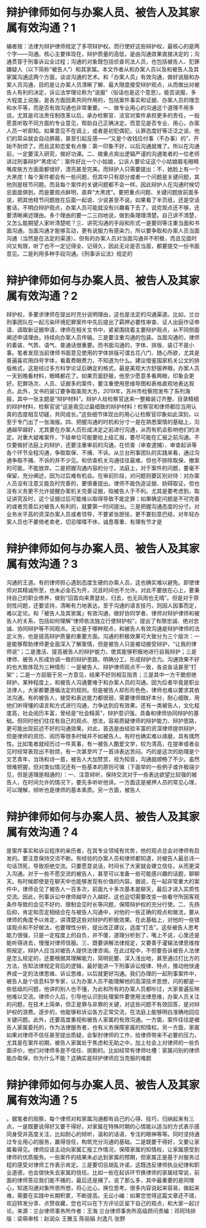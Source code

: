 # 辩护律师如何与办案人员、被告人及其家属有效沟通？1

编者按：法律为辩护律师规定了多项辩护权。而行使好这些辩护权，最核心的是两个字——沟通。核心主要体现在，辩护质量的高低，是由沟通效果直接决定的；沟通贯穿于刑事诉讼全过程；沟通的对象既包括侦查司法人员，也包括被告人、犯罪嫌疑人（以下简称“被告人”）和其家属。本文作者从和办案人员以及和被告人及其家属沟通这两个方面，谈谈沟通的艺术。和「办案人员」有效沟通，做好说服和办案人员沟通，目的是让办案人员清晰了解、最大限度接受辩护观点，从而做出对被告人有利的决定，诉讼法学理论称为“说服”（俗话也是这个意思）。能否说服，多大程度上说服，是各方面因素共同作用的，包括案件事实和证据、办案人员的理念和水平等，而是否有效沟通也非常重要。一、做专业用心的沟通这个道理不用多说。尤其是司法责任制改革以后，承办检察官、法官对案件承担更多的责任，一般愿意听取不同方面的专业意见，帮助自己正确决定。而意见是否专业、用心，办案人员一听即知。如果意见不在调上，或者是初犯偶犯，认罪态度好等泛泛之谈，他们的耳朵就会自动屏蔽，甚至引起反感——“又是个收钱应付事（不办事）的”，开始不耐烦了。而且这和恋爱有点像：第一印象不好，以后沟通就难了。所以在沟通前，一定要深入研究，做好功课。二、做重点突出逻辑严谨的沟通笔者的一位老师讲过刑事辩护“黑痣论”：案件好比一个小姑娘，公诉人要论证这个小姑娘眉毛眼睛嘴皮肤方方面面都很好，漂亮甚至完美。而辩护人只需要提出：不，她脸上有一个大黑痣！每个案件都会有一些问题，但其中只有部分或者一个问题是关键问题，其他则是枝节问题。而且每个案件的关键问题都不会一样。因此辩护人在沟通时候切忌面面俱到，而是要观点鲜明，直奔“大黑痣”。要把重点问题、关键问题放前面多说，把其他枝节问题放在后面一起说、少说甚至不说。如果看了半页纸，还是空话套话，不明白辩护观点，办案人员可能就没有兴趣看下去了。说完观点还不够，还要清晰阐述理由。多个理由的要一二三四地说，做到条理理清楚。自己讲不清楚，又怎么能期望人家听清楚呢？三、讲究沟通的手段和形式一是要同等注重当面和书面沟通。当面沟通才能够互动，更有说服力有感染力，所以要争取和办案人员当面沟通（当然是在法定的渠道）。但有的办案人员对当面沟通并不积极，而且见面时间又有限，听了也不一定记得全、记得久，因此无论是否当面，都要提交一份书面意见。二是利用多种手段沟通。《刑事诉讼法》规定的

# 辩护律师如何与办案人员、被告人及其家属有效沟通？2

辩护权，多要求律师在提出时充分说明理由，这也是法定的沟通渠道。比如，兰台刑事团队在一起污染环境犯罪案件中先后提出了羁押必要性审查、证人出庭作证申请、调取新证据申请，律师在相关文书中，紧紧围绕着主要辩护观点，从不同侧面阐述申请理由，持续向办案人员传输。三是要注重沟通的包装。当面沟通的，律师的着装、气质、语气、普通话很重要。而书面沟通的，字体、排版、装订不是小事。笔者发现当前律师书面意见使用的字体排版可谓五花八门、随心所欲，尤其是普遍喜欢用四号字体，看着费眼费力，不知道为什么。建议借鉴国家机关公文的排版格式，这是经过多方科学论证后确定的格式，最是美观大方舒服养眼。办案人员一天到晚看材料，眼睛都花了。如果页面舒服，他至少愿意多看两眼，印象会更好。犯罪场次、人员、证据多的案件，要注重使用思维导图和表格直观地表达观点。此外，文书的装订要争取美观大方。2019年，苏州市检察院发布了系列海报，其中一张主题是“辩护材料”。辩护人给检察官送来一整箱装订齐整、目录精细的辩护材料，检察官说“这是我见过最细致的辩护材料！检察官和律师都应当用认真的态度相互切磋，共同成长。”这些细节体现出的用心让检察官印象如此深刻，以至于专门出了一张海报。四、把握沟通的时机和分寸一是在熟悉案情的基础上，沟通越早越好，尤其要在办案人员形成决定之前进行沟通，从而有机会影响他们的决定。对重大疑难案件，下级单位可能要给上级汇报，要尽可能在汇报之前沟通。不仅要做好法庭上的辩护，还要注重审前的沟通，在侦查（审查逮捕）、审查起诉等各个环节全程沟通，争取取保、不捕、不诉。从兰台刑事团队的实践来看，通过沟通争取不捕、不诉的并不少见。和侦查机关沟通往往最难，但也不排除取保、撤案的可能，不能放弃。二是把握沟通内容的分寸。法庭上，对于案件的问题，要毫不保留，充分阐述，因为过后难有机会。在审前阶段，对问题则要区别对待：对办案人员没有注意又能及时完善的，要慎重提出。律师不能伪造证据、妨碍取证，但也没有义务更不允许提醒办案机关完善证据，陷被告人于不利。尤其是要考虑到，取证讲究及时，这个证据过后可能难以取得导致不能定罪；如果确定问题是不可完善的或者完善后对被告人有利的，就要第一时间提出。三是把握沟通态度的分寸。对业务水平高的资深办案人员或者领导，不要紧张胆怯，更不要刻意巴结，对年轻办案人员也不要倚老卖老，切忌喋喋不休，诚恳尊重、有理有节才是

# 辩护律师如何与办案人员、被告人及其家属有效沟通？3

沟通的王道。有的律师担心遇到态度生硬的办案人员，这也确实难以避免。即使律师对其精诚所至，也未必金石为开，况且时间也不允许。对此不要放在心上，要秉持自己的职业修养，做到“回首向来萧瑟处，归去，也无风雨也无晴”。但是对于原则性问题，还要坚持，清晰有力地表达。至于沟通的语言技巧，则因人因事而定，难以定论。和「被告人及其家属」有效沟通，做好协同学者、律师对辩护律师和被告人的关系，包括如何理解“律师依法独立行使辩护权”，提出了有限忠诚、绝对忠诚、协同辩护等不同观点。无论基于哪种观点，和被告人有效沟通是辩护律师的法定义务，也是提高辩护质量的重要方面。沟通的积极效果可大致分为三个层次：一是能够帮助律师更全面深入了解案情，但是被告人只是被动接受辩护，“让我的律师说”；二是激活、提高被告人的辩护能力，使其能够积极地进行自我辩护；三是律师、被告人形成协调一致的辩护思路，明确分工，形成辩护合力。沟通效果不好的也大致体现为三种情形：一是被告人、辩护律师观点不一致，各说各话甚至“打架”；二是一方屈服于另一方意见，结果不好则相互指责；三是其中一方干脆拒绝辩护。某种程度上，和被告人沟通要难于和办案人员的沟通。因为后者毕竟是职业法律人，大家都要遵循法定的规则。但是被告人却形形色色，律师也难以要求其依法沟通。有的被告人，接受和表达能力都很弱，需要律师做好本分，耐心细致，用他们听得懂的语言和方式进行沟通，力争达到应有效果。还有一类被告人，文化程度高，社会阅历丰富，曾经是“社会精英”，辩护意识强，具备和律师协同辩护的基础。但同时他们往往有自己的观点、想法，容易质疑律师的辩护能力、辩护思路，更可能出现前述不好的沟通效果。对此，首选是由经验丰富的资深律师提供辩护，但是律师的资历、阅历等很多时候并不如被告人。有时也确实难以琢磨，具有偶然性。比如笔者就经历过一件真事，有一被告人酷爱文学，较为清高，在提审或者会见时经常表现出不耐烦，有一次甚至吟了一首诗表达苦闷。巧的是这次的助理是个文艺青年，当场和诗一首，被告人大加赞赏，视为知音，沟通就顺畅了不少。虽然很难把握，但对类似情况还有一些基本的原则可循（下面举的一些例子或许极端少见，但是道理是相通的）：一、注意倾听，保持交流对于一些表达欲望比较强的被告人，在时间允许的情况下，要先多听听他讲。一方面这是被押人员的常见心理，可以理解，倾听也是律师的基本素质。另一方面，被告人

# 辩护律师如何与办案人员、被告人及其家属有效沟通？4

是案件事实和诉讼程序的亲历者，在其专业领域有优势，他的观点总会对律师有启发的。要注意保持交流不断。有经验的办案人员和律师都知道，对被告人最忌讳一句话顶死，导致拒绝交流。只要愿意说话，时间长了大家就会建立信任，从而更深入沟通。对于一些不愿交流的被告人，甚至可以准备一些可能感兴趣的话题，聊聊天。有时候即使是在聊天中也能够发现有价值的内容。据说，在一起非常重大的案件中，律师会见了被告人一百多次，前面九十多次基本是聊天，最后才进入实质性交流。因此，刑事诉讼中律师越早介入越好。这也迫切需要改变一些看守所因客观条件导致的会见不好约、限制会见时长等问题，保障辩护权的充分行使。二、先扬后抑，肯定和否定相结合在与被告人沟通中，对他的一些正确的观点和做法，要从律师的角度予以肯定，讲清楚这些对辩护的积极效果。在此基础上，对他的一些错误观点和不好做法，也要理性分析，提出改正建议，适度“打击”。这些被告人思考能力很强，只是一定程度上的自负，并不傻，道理分析到了，嘴上不说，心里还是能听得进去，慢慢对律师信服。三、既要讲解法律规定，又要善于灌输法律思维按照规定，辩护人应当对被告人提供法律咨询。在此过程中，不但要告诉被告人法律是怎么规定的，还要根据其理解能力，简明扼要、深入浅出地，甚至通过打比方的方法，告知法律规定背后的逻辑，最好能讲一下刑事诉讼规律、特点，推动他快速养成一定的法律思维、诉讼思维，以后就更好沟通。我们办理的一起刑事案件中，被告人是个信息科学专家，认为办案人员不能理解他的高深技术思想，问的都是一些低级的问题，他讲的别人也不懂，为此和所有的办案人员都吵过，大家普遍反映他难以交流。律师介入后，引导他认识到处理案件要使用法律思维，办案人员关注的问题，在技术上简单，但正是罪与非罪的关键，对这些问题不有效回答，是对辩护权的浪费。逐步的，他能够和诉讼各方正常交流，在法庭上能够明白准确地回应关键问题。此外，还要高度重视和被告人家属的有效沟通。一方面，案件往往是被告人家属委托的，作为法律服务者，也有义务保障家属的知情权。另一方面，家属如果对律师不信任甚至提出质疑，会掣肘律师的工作，给律师带来不必要的压力。尤其是在案件初期，被告人家属处于焦虑和无助之中，加上社会上对律师的一些负面评价，他们对律师多是不信任、挑剔的。比如经常有律师吐槽：家属问别的律师能办取保，你为什么不能？这确实是辩护律师应当克服的难题

# 辩护律师如何与办案人员、被告人及其家属有效沟通？5

。据笔者的观察，每个律师对和家属沟通都有自己的心得、技巧，归纳起来有三点，一是既要说得好又要干得好。对家属在特殊时期的心情能以适当的方式表示感同身受并高度关注，比如耐心的倾听，温和的话语，专注的眼神等等。同时坚持通过专业用心的服务，赢得信任，构筑充分沟通的基础。二是既要干得好，又要让家属看得见。律师应该主动向家属汇报工作情况，保障家属的知情权，让家属感受到律师的优质服务。一些案件的结果未必达到家属的预期，但家属正是基于对服务过程的感受对律师工作表示肯定。三是要切忌胡乱许诺，这既违反律师执业纪律和职业道德，也会很快失去家属的信任。比如一些在起诉环节换律师的家属经常说，前面的律师答应我们能不捕的，最后还是捕了。说了那么多，其中最重要的是同理心，知道沟通对象所思所想，将心比心，换位思考。很多内容说起来容易，做起来难，需要在实践中长期积累，不断提高。无讼小编：如果您觉得这篇文章还不错，欢迎转发分享、点赞收藏，您也可以在下方评论区留下自己的观点，和大家一起讨论。来源：兰台律师事务所作者：王海 兰台律师事务所高级顾问责编：邓珂玮排版：梁萌审核：赵润众 王雅玉 陈丽娟 刘逸凡 张野

